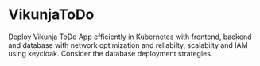 # VikunjaToDo
Deploy Vikunja ToDo App efficiently in Kubernetes with frontend, backend and database with network optimization and reliabilty, scalabilty and IAM using keycloak. Consider the database deployment strategies.
